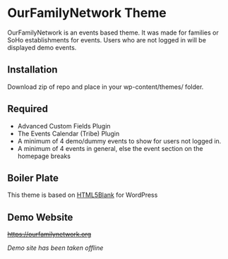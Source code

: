 # OurFamilyNetwork Theme

OurFamilyNetwork is an events based theme. It was made for families or SoHo establishments for events. Users who are not logged in will be displayed demo events.

## Installation

Download zip of repo and place in your wp-content/themes/ folder.

## Required
- Advanced Custom Fields Plugin
- The Events Calendar (Tribe) Plugin
- A minimum of 4 demo/dummy events to show for users not logged in.
- A minimum of 4 events in general, else the event section on the homepage breaks

## Boiler Plate

This theme is based on [HTML5Blank](https://github.com/html5blank/html5blank) for WordPress

## Demo Website
~~https://ourfamilynetwork.org~~

_Demo site has been taken offline_